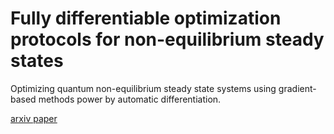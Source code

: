 # Fully differentiable optimization protocols for non-equilibrium steady states

Optimizing quantum non-equilibrium steady state systems using gradient-based methods power by automatic differentiation.

[arxiv paper](https://arxiv.org/pdf/2103.12604.pdf)


